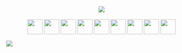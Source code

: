 <h1 align="center">
    <a href="https://github.com/w4terbomb" style="text-color: red"><img src="https://img.shields.io/badge/dev-000000?style=for-the-badge&logo=dev.to&logoColor=white"></a>
</h1>
<p align="center">
          <img loading="lazy" src="https://cdn.jsdelivr.net/gh/devicons/devicon/icons/java/java-original.svg" width="40" height="40"/> 
          <img loading="lazy" src="https://cdn.jsdelivr.net/gh/devicons/devicon/icons/linux/linux-original.svg" width="40" height="40"/>
          <img loading="lazy" src="https://cdn.jsdelivr.net/gh/devicons/devicon/icons/windows8/windows8-original.svg" width="40" height="40"/>
          <img loading="lazy" src="https://cdn.jsdelivr.net/gh/devicons/devicon/icons/php/php-original.svg" width="40" height="40"/>
          <img loading="lazy" src="https://cdn.jsdelivr.net/gh/devicons/devicon/icons/css3/css3-original.svg" width="40" height="40"/>
          <img loading="lazy" src="https://cdn.jsdelivr.net/gh/devicons/devicon/icons/python/python-original.svg" width="40" height="40"/>
          <img loading="lazy" src="https://cdn.jsdelivr.net/gh/devicons/devicon/icons/django/django-plain.svg" width="40" height="40"/>
          <img loading="lazy" src="https://cdn.jsdelivr.net/gh/devicons/devicon/icons/mysql/mysql-original.svg" width="40" height="40"/>
          <img loading="lazy" src="https://cdn.jsdelivr.net/gh/devicons/devicon/icons/postgresql/postgresql-original.svg" width="40" height="40"/>
</p>
<img src="https://github.com/w4terbomb/w4terbomb/blob/output/github-contribution-grid-snake.svg">



          
